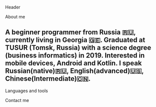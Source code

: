 Header

About me
## A beginner programmer from Russia 🇷🇺, currently living in Georgia 🇬🇪. Graduated at TUSUR (Tomsk, Russia) with a science degree (business informatics) in 2019. Interested in mobile devices, Android and Kotlin. I speak Russian(native)🇷🇺, English(advanced)🇺🇸, Chinese(Intermediate)🇨🇳. 

Languages and tools

Contact me

